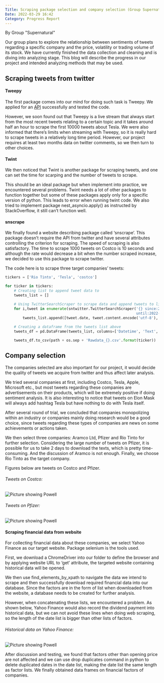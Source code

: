 ```yaml
---
Title: Scraping package selection and company selection (Group Supernatural)
Date: 2022-03-29 16:42
Category: Progress Report
---
```


By Group "Supernatural"

Our group plans to explore the relationship between sentiments of tweets regarding a specific company and the price, volatility or trading volume of its stock. We have currently finished the data collection and cleaning and is diving into analyzing stage. This blog will describe the progress in our project and intended analyzing methods that may be used.

## Scraping tweets from twitter

#### Tweepy

The first package comes into our mind for doing such task is Tweepy. We applied for an [API](https://en.wikipedia.org/wiki/API) successfully and tested the code. 

However, we soon found out that Tweepy is a live stream that always start from the most recent tweets relating to a certain topic and it takes around half an hour to scrape the first 10000 tweets about Tesla. We were also informed that there’s limits when streaming with Tweepy, so it is really hard to scrape tweets in a relatively long time period. However, our project requires at least two months data on twitter comments, so we then turn to other choices.

#### Twint

We then noticed that Twint is another package for scraping tweets, and one can set the time for scarping and the number of tweets to scrape. 

This should be an ideal package but when implement into practice, we encountered several problems. Twint needs a lot of other packages to function together but some of these packages apply only for a specific version of python. This leads to error when running twint code. We also tried to implement package nest_asyncio.apply() as instructed by StackOverflow, it still can’t function well.

#### snscrape

We finally found a website describing package called ‘snscrape’. This package doesn’t require the API from twitter and have several attributes controlling the criterion for scraping. The speed of scraping is also satisfactory. The time to scrape 1000 tweets on Costco is 10 seconds and although the rate would decrease a bit when the number scraped increase, we decided to use this package to scrape twitter.

The code here is to scrape three target companies’ tweets:
```python
tickers = ['Rio Tinto', 'Tesla', 'costco']

for ticker in tickers:
    # Creating list to append tweet data to
    tweets_list = []

    # Using TwitterSearchScraper to scrape data and append tweets to list
    for i,tweet in enumerate(sntwitter.TwitterSearchScraper('{} since:2021-03-01 \
                                                            until:2022-03-01 lang:en'.format(ticker)).get_items()):
        tweets_list.append([tweet.date, tweet.content.encode('utf-8'), tweet.user.username])
    
    # Creating a dataframe from the tweets list above
    tweets_df = pd.DataFrame(tweets_list, columns=['Datetime', 'Text', 'Username'])

    tweets_df.to_csv(path + os.sep + 'Rawdata_{}.csv'.format(ticker))
```

## Company selection

The companies selected are also important for our project, it would decide the quality of tweets we acquire from twitter and thus affect later analysis. 

We tried several companies at first, including Costco, Tesla, Apple, Microsoft etc., but most tweets regarding these companies are advertisements on their products, which will be extremely positive if doing sentiment analysis. It is also interesting to notice that tweets on Elon Mask will always add hashtag Tesla but have nothing to do with Tesla itself. 

After several round of trial, we concluded that companies monopolizing within an industry or companies mainly doing research would be a good choice, since tweets regarding these types of companies are news on some achievements or actions taken. 

We then select three companies: Aramco Ltd, Pfizer and Rio Tinto for further selection. Considering the large number of tweets on Pfizer, it is possible for us to take 2 days to download the texts, which is pretty time-consuming. And the discussion of Aramco is not enough. Finally, we choose Rio Tinto as the target company.

Figures below are tweets on Costco and Pfizer.

###### Tweets on Costco:

![Picture showing Powell]({static}/images/Supernatural-Costco.png)

###### Tweets on Pfizer:


![Picture showing Powell]({static}/images/Supernatural-Pfizer.png)

#### Scraping financial data from website

For collecting financial data about these companies, we select Yahoo Finance as our target website. Package selenium is the tools used. 

First, we download a ChromeDriver into our folder to define the browser and by applying website URL to ‘get’ attribute, the targeted website containing historical data will be opened. 

We then use find_elements_by_xpath to navigate the data we intend to scrape and then successfully download required financial data into our database. Since the factors are in the form of list when downloaded from the website, a database needs to be created for further analysis. 

However, when concatenating these lists, we encountered a problem. As shown below, Yahoo Finance would also record the dividend payment into historical data, but we can not avoid these lines when doing web scraping, so the length of the date list is bigger than other lists of factors. 

###### Historical data on Yahoo Finance:

![Picture showing Powell]({static}/images/Supernatural-Yahoo.png)

After discussion and testing, we found that factors other than opening price are not affected and we can use drop duplicates command in python to delete duplicated dates in the date list, making the date list the same length as factor lists. We finally obtained data frames on financial factors of companies.
